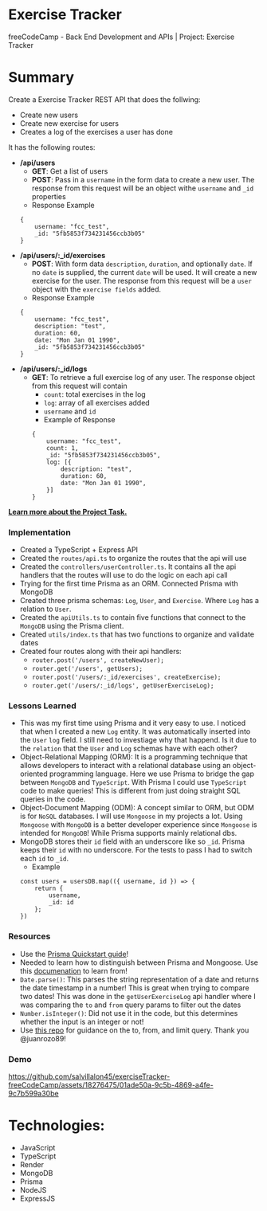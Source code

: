 # Exercise Tracker

freeCodeCamp - Back End Development and APIs | Project: Exercise Tracker

# Summary

Create a Exercise Tracker REST API that does the follwing:

-   Create new users
-   Create new exercise for users
-   Creates a log of the exercises a user has done

It has the following routes:

-   **/api/users**
    -   **GET**: Get a list of users
    -   **POST**: Pass in a `username` in the form data to create a new user. The response from this request will be an object withe `username` and `_id` properties
    -   Response Example
    ```
    {
        username: "fcc_test",
        _id: "5fb5853f734231456ccb3b05"
    }
    ```
-   **/api/users/:\_id/exercises**
    -   **POST**: With form data `description`, `duration`, and optionally `date`. If no `date` is supplied, the current `date` will be used. It will create a new exercise for the user. The response from this request will be a `user` object with the `exercise fields` added.
    -   Response Example
    ```
    {
        username: "fcc_test",
        description: "test",
        duration: 60,
        date: "Mon Jan 01 1990",
        _id: "5fb5853f734231456ccb3b05"
    }
    ```
-   **/api/users/:\_id/logs**
    -   **GET**: To retrieve a full exercise log of any user. The response object from this request will contain
        -   `count`: total exercises in the log
        -   `log`: array of all exercises added
        -   `username` and `id`
        -   Example of Response
        ```
        {
            username: "fcc_test",
            count: 1,
            _id: "5fb5853f734231456ccb3b05",
            log: [{
                description: "test",
                duration: 60,
                date: "Mon Jan 01 1990",
            }]
        }
        ```

**[Learn more about the Project Task.](https://www.freecodecamp.org/learn/back-end-development-and-apis/back-end-development-and-apis-projects/exercise-tracker)**

### Implementation

-   Created a TypeScript + Express API
-   Created the `routes/api.ts` to organize the routes that the api will use
-   Created the `controllers/userController.ts`. It contains all the api handlers that the routes will use to do the logic on each api call
-   Trying for the first time Prisma as an ORM. Connected Prisma with MongoDB
-   Created three prisma schemas: `Log`, `User`, and `Exercise`. Where `Log` has a relation to `User`.
-   Created the `apiUtils.ts` to contain five functions that connect to the `MongoDB` using the Prisma client.
-   Created `utils/index.ts` that has two functions to organize and validate dates
-   Created four routes along with their api handlers:
    -   `router.post('/users', createNewUser);`
    -   `router.get('/users', getUsers);`
    -   `router.post('/users/:_id/exercises', createExercise);`
    -   `router.get('/users/:_id/logs', getUserExerciseLog);`

### Lessons Learned

-   This was my first time using Prisma and it very easy to use. I noticed that when I created a new `Log` entity. It was automatically inserted into the `User` `log` field. I still need to investiage why that happend. Is it due to the `relation` that the `User` and `Log` schemas have with each other?
-   Object-Relational Mapping (ORM): It is a programming technique that allows developers to interact with a relational database using an object-oriented programming language. Here we use Prisma to bridge the gap between `MongoDB` and `TypeScript`. With Prisma I could use `TypeScript` code to make queries! This is different from just doing straight SQL queries in the code.
-   Object-Document Mapping (ODM): A concept similar to ORM, but ODM is for `NoSQL` databases. I will use `Mongoose` in my projects a lot. Using `Mongoose` with `MongoDB` is a better developer experience since `Mongoose` is intended for `MongoDB`! While Prisma supports mainly relational dbs.
-   MongoDB stores their `id` field with an underscore like so `_id`. Prisma keeps their `id` with no underscore. For the tests to pass I had to switch each `id` to `_id`.
    -   Example
    ```
    const users = usersDB.map(({ username, id }) => {
    	return {
    		username,
    		_id: id
    	};
    })
    ```

### Resources

-   Use the [Prisma Quickstart guide](https://www.prisma.io/docs/getting-started/quickstart)!
-   Needed to learn how to distinguish between Prisma and Mongoose. Use this [documenation](https://www.prisma.io/docs/orm/more/comparisons/prisma-and-mongoose) to learn from!
-   `Date.parse()`: This parses the string representation of a date and returns the date timestamp in a number! This is great when trying to compare two dates! This was done in the `getUserExerciseLog` api handler where I was comparing the `to` and `from` query params to filter out the dates
-   `Number.isInteger()`: Did not use it in the code, but this determines whether the input is an integer or not!
-   Use [this repo](https://replit.com/@juanrozo89/exercise-tracker#index.js) for guidance on the to, from, and limit query. Thank you @juanrozo89!

### Demo
https://github.com/salvillalon45/exerciseTracker-freeCodeCamp/assets/18276475/01ade50a-9c5b-4869-a4fe-9c7b599a30be



# Technologies:

-   JavaScript
-   TypeScript
-   Render
-   MongoDB
-   Prisma
-   NodeJS
-   ExpressJS

